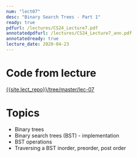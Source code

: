 ```yaml
---
num: "lect07"
desc: "Binary Search Trees - Part 1"
ready: true
pdfurl: /lectures/CS24_Lecture7.pdf
annotatedpdfurl: /lectures/CS24_Lecture7_ann.pdf
annotatedready: true
lecture_date: 2020-04-23	
---
```


# Code from lecture
[{{site.lect_repo}}/tree/master/lec-07]({{site.lect_repo}}/tree/master/lec-07)

# Topics
* Binary trees
* Binary search trees (BST) - implementation
* BST operations 
* Traversing a BST inorder, preorder, post order
